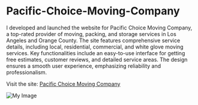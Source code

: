 # Pacific-Choice-Moving-Company
I developed and launched the website for Pacific Choice Moving Company, a top-rated provider of moving, packing, and storage services in Los Angeles and Orange County. The site features comprehensive service details, including local, residential, commercial, and white glove moving services. Key functionalities include an easy-to-use interface for getting free estimates, customer reviews, and detailed service areas. The design ensures a smooth user experience, emphasizing reliability and professionalism.

Visit the site: [Pacific Choice Moving Company](https://movepacchoice.com/)

![My Image](https://github.com/yourusername/yourrepository/blob/main/path/to/image.png)

